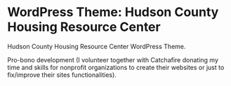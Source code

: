 # WordPress Theme: Hudson County Housing Resource Center
Hudson County Housing Resource Center WordPress Theme.

Pro-bono development (I volunteer together with Catchafire donating my time and skills for nonprofit organizations to create their websites or just to fix/improve their sites functionalities).
